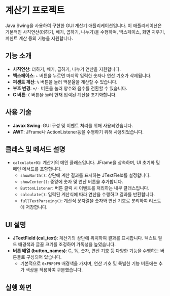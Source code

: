 # 계산기 프로젝트

Java Swing을 사용하여 구현한 GUI 계산기 애플리케이션입니다. 이 애플리케이션은 기본적인 사칙연산(더하기, 빼기, 곱하기, 나누기)을 수행하며, 백스페이스, 화면 지우기, 퍼센트 계산 등의 기능을 지원합니다.

## 기능 소개

- **사칙연산**: 더하기, 빼기, 곱하기, 나누기 연산을 지원합니다.
- **백스페이스**: `←` 버튼을 누르면 마지막 입력한 숫자나 연산 기호가 삭제됩니다.
- **퍼센트 계산**: `%` 버튼을 눌러 백분율을 계산할 수 있습니다.
- **부호 변경**: `+/-` 버튼을 눌러 양수와 음수를 전환할 수 있습니다.
- **C 버튼**: `C` 버튼을 눌러 현재 입력된 계산을 초기화합니다.

## 사용 기술

- **Javax Swing**: GUI 구성 및 이벤트 처리를 위해 사용되었습니다.
- **AWT**: JFrame나 ActionListener등을 수행하기 위해 사용되었습니다.

## 클래스 및 메서드 설명

- `calculator01`: 계산기의 메인 클래스입니다. JFrame을 상속하며, UI 초기화 및 메인 메서드를 포함합니다.
  - `showNorth()`: 상단에 계산 결과를 표시하는 JTextField를 설정합니다.
  - `showCenter()`: 중앙에 숫자 및 연산 버튼을 추가합니다.
  - `ButtonListener`: 버튼 클릭 시 이벤트를 처리하는 내부 클래스입니다.
  - `calculate()`: 입력된 계산식에 따라 연산을 수행하고 결과를 반환합니다.
  - `fullTextParseing()`: 계산식 문자열을 숫자와 연산 기호로 분리하여 리스트에 저장합니다.
  
## UI 설명

- **JTextField (cal_text)**: 계산기의 상단에 위치하여 결과를 표시합니다. 텍스트 필드 배경색과 글꼴 크기를 조정하여 가독성을 높였습니다.
- **버튼 배열 (button_names)**: C, %, 숫자, 연산 기호 등 다양한 기능을 수행하는 버튼들로 구성되어 있습니다.
  - 기본적으로 `0xF9F9F9` 배경색을 가지며, 연산 기호 및 특별한 기능 버튼에는 추가 색상을 적용하여 구분했습니다.

## 실행 화면

